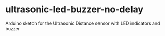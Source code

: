 # ultrasonic-led-buzzer-no-delay
Arduino sketch for the Ultrasonic Distance sensor with LED indicators and buzzer
